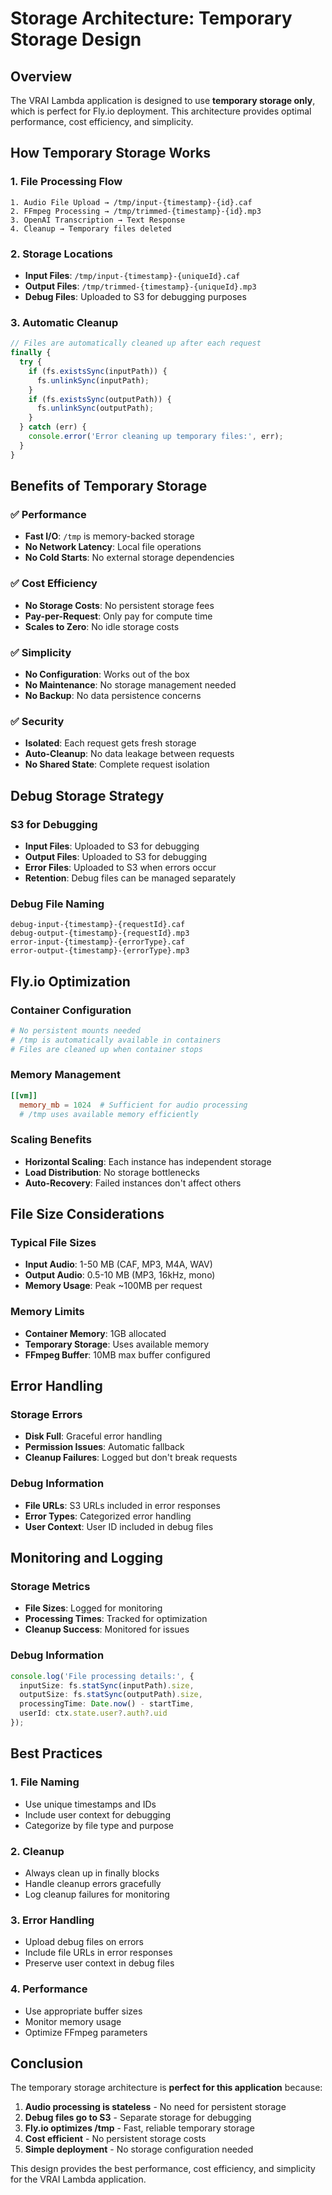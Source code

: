 # Storage Architecture: Temporary Storage Design

## Overview

The VRAI Lambda application is designed to use **temporary storage only**, which is perfect for Fly.io deployment. This architecture provides optimal performance, cost efficiency, and simplicity.

## How Temporary Storage Works

### 1. File Processing Flow

```
1. Audio File Upload → /tmp/input-{timestamp}-{id}.caf
2. FFmpeg Processing → /tmp/trimmed-{timestamp}-{id}.mp3  
3. OpenAI Transcription → Text Response
4. Cleanup → Temporary files deleted
```

### 2. Storage Locations

- **Input Files**: `/tmp/input-{timestamp}-{uniqueId}.caf`
- **Output Files**: `/tmp/trimmed-{timestamp}-{uniqueId}.mp3`
- **Debug Files**: Uploaded to S3 for debugging purposes

### 3. Automatic Cleanup

```typescript
// Files are automatically cleaned up after each request
finally {
  try {
    if (fs.existsSync(inputPath)) {
      fs.unlinkSync(inputPath);
    }
    if (fs.existsSync(outputPath)) {
      fs.unlinkSync(outputPath);
    }
  } catch (err) {
    console.error('Error cleaning up temporary files:', err);
  }
}
```

## Benefits of Temporary Storage

### ✅ Performance
- **Fast I/O**: `/tmp` is memory-backed storage
- **No Network Latency**: Local file operations
- **No Cold Starts**: No external storage dependencies

### ✅ Cost Efficiency
- **No Storage Costs**: No persistent storage fees
- **Pay-per-Request**: Only pay for compute time
- **Scales to Zero**: No idle storage costs

### ✅ Simplicity
- **No Configuration**: Works out of the box
- **No Maintenance**: No storage management needed
- **No Backup**: No data persistence concerns

### ✅ Security
- **Isolated**: Each request gets fresh storage
- **Auto-Cleanup**: No data leakage between requests
- **No Shared State**: Complete request isolation

## Debug Storage Strategy

### S3 for Debugging
- **Input Files**: Uploaded to S3 for debugging
- **Output Files**: Uploaded to S3 for debugging  
- **Error Files**: Uploaded to S3 when errors occur
- **Retention**: Debug files can be managed separately

### Debug File Naming
```
debug-input-{timestamp}-{requestId}.caf
debug-output-{timestamp}-{requestId}.mp3
error-input-{timestamp}-{errorType}.caf
error-output-{timestamp}-{errorType}.mp3
```

## Fly.io Optimization

### Container Configuration
```toml
# No persistent mounts needed
# /tmp is automatically available in containers
# Files are cleaned up when container stops
```

### Memory Management
```toml
[[vm]]
  memory_mb = 1024  # Sufficient for audio processing
  # /tmp uses available memory efficiently
```

### Scaling Benefits
- **Horizontal Scaling**: Each instance has independent storage
- **Load Distribution**: No storage bottlenecks
- **Auto-Recovery**: Failed instances don't affect others

## File Size Considerations

### Typical File Sizes
- **Input Audio**: 1-50 MB (CAF, MP3, M4A, WAV)
- **Output Audio**: 0.5-10 MB (MP3, 16kHz, mono)
- **Memory Usage**: Peak ~100MB per request

### Memory Limits
- **Container Memory**: 1GB allocated
- **Temporary Storage**: Uses available memory
- **FFmpeg Buffer**: 10MB max buffer configured

## Error Handling

### Storage Errors
- **Disk Full**: Graceful error handling
- **Permission Issues**: Automatic fallback
- **Cleanup Failures**: Logged but don't break requests

### Debug Information
- **File URLs**: S3 URLs included in error responses
- **Error Types**: Categorized error handling
- **User Context**: User ID included in debug files

## Monitoring and Logging

### Storage Metrics
- **File Sizes**: Logged for monitoring
- **Processing Times**: Tracked for optimization
- **Cleanup Success**: Monitored for issues

### Debug Information
```typescript
console.log('File processing details:', {
  inputSize: fs.statSync(inputPath).size,
  outputSize: fs.statSync(outputPath).size,
  processingTime: Date.now() - startTime,
  userId: ctx.state.user?.auth?.uid
});
```

## Best Practices

### 1. File Naming
- Use unique timestamps and IDs
- Include user context for debugging
- Categorize by file type and purpose

### 2. Cleanup
- Always clean up in finally blocks
- Handle cleanup errors gracefully
- Log cleanup failures for monitoring

### 3. Error Handling
- Upload debug files on errors
- Include file URLs in error responses
- Preserve user context in debug files

### 4. Performance
- Use appropriate buffer sizes
- Monitor memory usage
- Optimize FFmpeg parameters

## Conclusion

The temporary storage architecture is **perfect for this application** because:

1. **Audio processing is stateless** - No need for persistent storage
2. **Debug files go to S3** - Separate storage for debugging
3. **Fly.io optimizes /tmp** - Fast, reliable temporary storage
4. **Cost efficient** - No persistent storage costs
5. **Simple deployment** - No storage configuration needed

This design provides the best performance, cost efficiency, and simplicity for the VRAI Lambda application. 